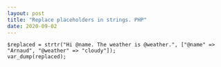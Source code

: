 ```yaml
---
layout: post
title: "Replace placeholders in strings. PHP"
date: 2020-09-02
---
```


    $replaced = strtr("Hi @name. The weather is @weather.", ["@name" => "Arnaud", "@weather" => "cloudy"]);
    var_dump(replaced);

